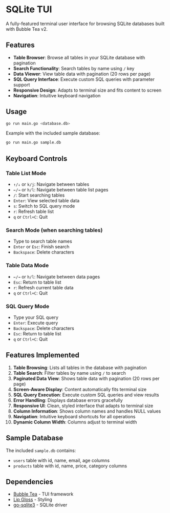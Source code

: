 # SQLite TUI

A fully-featured terminal user interface for browsing SQLite databases built with Bubble Tea v2.

## Features

- **Table Browser**: Browse all tables in your SQLite database with pagination
- **Search Functionality**: Search tables by name using `/` key
- **Data Viewer**: View table data with pagination (20 rows per page)
- **SQL Query Interface**: Execute custom SQL queries with parameter support
- **Responsive Design**: Adapts to terminal size and fits content to screen
- **Navigation**: Intuitive keyboard navigation

## Usage

```bash
go run main.go <database.db>
```

Example with the included sample database:
```bash
go run main.go sample.db
```

## Keyboard Controls

### Table List Mode
- `↑/↓` or `k/j`: Navigate between tables
- `←/→` or `h/l`: Navigate between table list pages
- `/`: Start searching tables
- `Enter`: View selected table data
- `s`: Switch to SQL query mode
- `r`: Refresh table list
- `q` or `Ctrl+C`: Quit

### Search Mode (when searching tables)
- Type to search table names
- `Enter` or `Esc`: Finish search
- `Backspace`: Delete characters

### Table Data Mode
- `←/→` or `h/l`: Navigate between data pages
- `Esc`: Return to table list
- `r`: Refresh current table data
- `q` or `Ctrl+C`: Quit

### SQL Query Mode
- Type your SQL query
- `Enter`: Execute query
- `Backspace`: Delete characters
- `Esc`: Return to table list
- `q` or `Ctrl+C`: Quit

## Features Implemented

1. **Table Browsing**: Lists all tables in the database with pagination
2. **Table Search**: Filter tables by name using `/` to search
3. **Paginated Data View**: Shows table data with pagination (20 rows per page)
4. **Screen-Aware Display**: Content automatically fits terminal size
5. **SQL Query Execution**: Execute custom SQL queries and view results
6. **Error Handling**: Displays database errors gracefully
7. **Responsive UI**: Clean, styled interface that adapts to terminal size
8. **Column Information**: Shows column names and handles NULL values
9. **Navigation**: Intuitive keyboard shortcuts for all operations
10. **Dynamic Column Width**: Columns adjust to terminal width

## Sample Database

The included `sample.db` contains:
- `users` table with id, name, email, age columns
- `products` table with id, name, price, category columns

## Dependencies

- [Bubble Tea](https://github.com/charmbracelet/bubbletea) - TUI framework
- [Lip Gloss](https://github.com/charmbracelet/lipgloss) - Styling
- [go-sqlite3](https://github.com/mattn/go-sqlite3) - SQLite driver